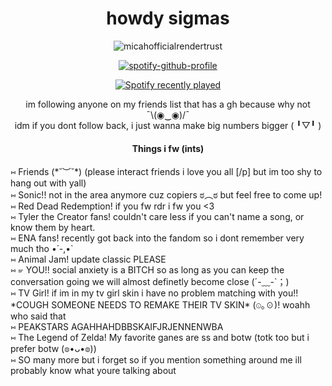 <div align="center">
<img src="https://komarev.com/ghpvc/?username=piggeonna&style=plastic-square&color=c92644" alt=""/>
    <h1>
    howdy sigmas
  </div>
  <div align="center">
      
![micahofficialrendertrust](https://github.com/user-attachments/assets/9149dcd8-35b8-4e26-9bbf-cdbd2d53e20a)


[![spotify-github-profile](https://spotify-github-profile.kittinanx.com/api/view?uid=s12uenf3xuez4eu5dy28pfg15&cover_image=true&theme=novatorem&show_offline=true&background_color=121212&interchange=false&bar_color=53b14f&bar_color_cover=true)](https://spotify-github-profile.kittinanx.com/api/view?uid=s12uenf3xuez4eu5dy28pfg15&redirect=true)
      
[![Spotify recently played](https://spotify-recently-played-readme.vercel.app/api?user=s12uenf3xuez4eu5dy28pfg15&count=3)](https://open.spotify.com/user/s12uenf3xuez4eu5dy28pfg15)

<div>im following anyone on my friends list that has a gh because why not ¯⁠\⁠(⁠◉⁠‿⁠◉⁠)⁠/⁠¯</div>
<div>idm if you dont follow back, i just wanna make big numbers bigger (⁠ ⁠╹⁠▽⁠╹⁠ ⁠)</div>

#### Things i fw (ints)
<div align="left">
⑅ Friends (⁠*⁠˘⁠︶⁠˘⁠*⁠) (please interact friends i love you all [/p] but im too shy to hang out with yall)
<br/>    
⑅ Sonic!! not in the area anymore cuz copiers ಠ⁠︵⁠ಠ but feel free to come up!
<br/>
⑅ Red Dead Redemption! if you fw rdr i fw you <3
<br/>
⑅ Tyler the Creator fans! couldn't care less if you can't name a song, or know them by heart.
<br/>
⑅ ENA fans! recently got back into the fandom so i dont remember very much tho •́⁠ -,⁠•̀
<br/>
⑅ Animal Jam! update classic PLEASE
<br/>
⑅ ⁠☞ YOU!! social anxiety is a BITCH so as long as you can keep the conversation going we will almost definetly become close (⁠´⁠-⁠﹏⁠-⁠`⁠；⁠)
<br/>
⑅ TV Girl! if im in my tv girl skin i have no problem matching with you!! *COUGH SOMEONE NEEDS TO REMAKE THEIR TV SKIN* (⁠☉⁠｡⁠☉⁠)⁠! woahh who said that
<br/>
⑅ PEAKSTARS AGAHHAHDBBSKAIFJRJENNENWBA
<br/>
⑅ The Legend of Zelda! My favorite ganes are ss and botw (totk too but i prefer botw (⁠◍⁠•⁠ᴗ⁠•⁠◍⁠))
<br/>
⑅ SO many more but i forget so if you mention something around me ill probably know what youre talking about
<div>

</div>
<!--
**the-world-needs-wannabes/the-world-needs-wannabes** is a ✨ _special_ ✨ repository because its `README.md` (this file) appears on your GitHub profile.

Here are some ideas to get you started:

- 🔭 I’m currently working on ...
- 🌱 I’m currently learning ...
- 👯 I’m looking to collaborate on ...
- 🤔 I’m looking for help with ...
- 💬 Ask me about ...
- 📫 How to reach me: ...
- 😄 Pronouns: ...
- ⚡ Fun fact: ...
-->
